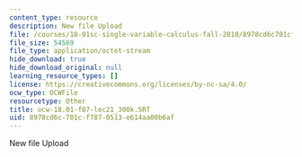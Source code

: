 ```yaml
---
content_type: resource
description: New file Upload
file: /courses/18-01sc-single-variable-calculus-fall-2010/8978cd6c701cf7870513e614aa00b6af_ocw-18.01-f07-lec21_300k.SRT
file_size: 54569
file_type: application/octet-stream
hide_download: true
hide_download_original: null
learning_resource_types: []
license: https://creativecommons.org/licenses/by-nc-sa/4.0/
ocw_type: OCWFile
resourcetype: Other
title: ocw-18.01-f07-lec21_300k.SRT
uid: 8978cd6c-701c-f787-0513-e614aa00b6af
---
```

New file Upload